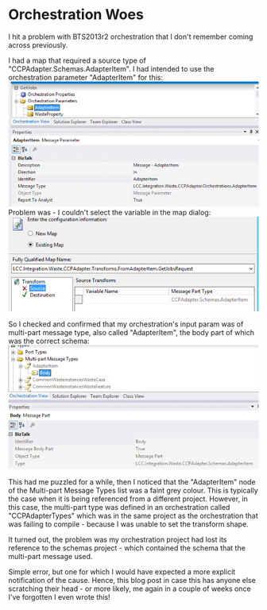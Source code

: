 # Orchestration Woes
I hit a problem with BTS2013r2 orchestration that I don't remember coming across previously.

I had a map that required a source type of "CCPAdapter.Schemas.AdapterItem". I had intended to use the orchestration parameter "AdapterItem" for this:
![](/images/orchestration-param/2.png)
Problem was - I couldn't select the variable in the map dialog:
![](/images/orchestration-param/1.png)

So I checked and confirmed that my orchestration's input param was of multi-part message type, also called "AdapterItem", the body part of which was the correct schema:
![](/images/orchestration-param/3.png)

This had me puzzled for a while, then I noticed that the "AdapterItem" node of the Multi-part Message Types list was a faint grey colour. This is typically the case when it is being referenced from a different project. However, in this case, the multi-part type was defined in an orchestration called "CCPAdapterTypes" which was in the same project as the orchestration that was failing to compile - because I was unable to set the transform shape.

It turned out, the problem was my orchestration project had lost its reference to the schemas project - which contained the schema that the multi-part message used.

Simple error, but one for which I would have expected a more explicit notification of the cause. Hence, this blog post in case this has anyone else scratching their head - or more likely, me again in a couple of weeks once I've forgotten I even wrote this!